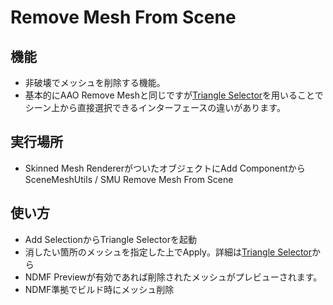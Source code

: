 # Remove Mesh From Scene

## 機能
- 非破壊でメッシュを削除する機能。
- 基本的にAAO Remove Meshと同じですが[Triangle Selector](../TriangleSelector)を用いることでシーン上から直接選択できるインターフェースの違いがあります。

## 実行場所
- Skinned Mesh RendererがついたオブジェクトにAdd ComponentからSceneMeshUtils / SMU Remove Mesh From Scene

## 使い方
- Add SelectionからTriangle Selectorを起動
- 消したい箇所のメッシュを指定した上でApply。詳細は[Triangle Selector](../TriangleSelector)から
- NDMF Previewが有効であれば削除されたメッシュがプレビューされます。
- NDMF準拠でビルド時にメッシュ削除
